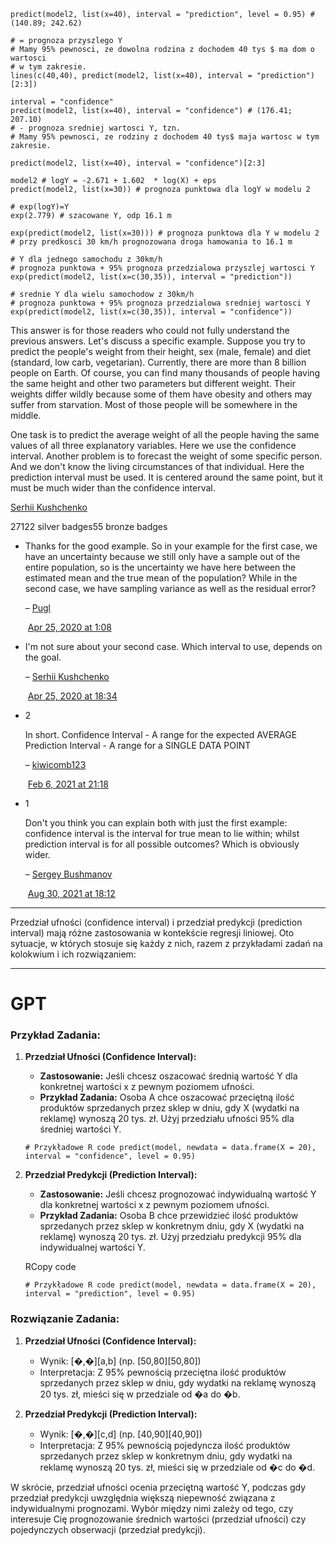 
```
predict(model2, list(x=40), interval = "prediction", level = 0.95) # (140.89; 242.62)

# = prognoza przyszlego Y 
# Mamy 95% pewnosci, ze dowolna rodzina z dochodem 40 tys $ ma dom o wartosci 
# w tym zakresie.
lines(c(40,40), predict(model2, list(x=40), interval = "prediction")[2:3])

interval = "confidence"
predict(model2, list(x=40), interval = "confidence") # (176.41; 207.10) 
# - prognoza sredniej wartosci Y, tzn.
# Mamy 95% pewnosci, ze rodziny z dochodem 40 tys$ maja wartosc w tym zakresie.

predict(model2, list(x=40), interval = "confidence")[2:3]

```


```
model2 # logY = -2.671 + 1.602  * log(X) + eps
predict(model2, list(x=30)) # prognoza punktowa dla logY w modelu 2 

# exp(logY)=Y
exp(2.779) # szacowane Y, odp 16.1 m

exp(predict(model2, list(x=30))) # prognoza punktowa dla Y w modelu 2 
# przy predkosci 30 km/h prognozowana droga hamowania to 16.1 m

# Y dla jednego samochodu z 30km/h
# prognoza punktowa + 95% prognoza przedzialowa przyszlej wartosci Y
exp(predict(model2, list(x=c(30,35)), interval = "prediction")) 

# srednie Y dla wielu samochodow z 30km/h
# prognoza punktowa + 95% prognoza przedzialowa sredniej wartosci Y
exp(predict(model2, list(x=c(30,35)), interval = "confidence")) 
```


This answer is for those readers who could not fully understand the previous answers. Let's discuss a specific example. Suppose you try to predict the people's weight from their height, sex (male, female) and diet (standard, low carb, vegetarian). Currently, there are more than 8 billion people on Earth. Of course, you can find many thousands of people having the same height and other two parameters but different weight. Their weights differ wildly because some of them have obesity and others may suffer from starvation. Most of those people will be somewhere in the middle.

One task is to predict the average weight of all the people having the same values of all three explanatory variables. Here we use the confidence interval. Another problem is to forecast the weight of some specific person. And we don't know the living circumstances of that individual. Here the prediction interval must be used. It is centered around the same point, but it must be much wider than the confidence interval.

[Serhii Kushchenko](https://stats.stackexchange.com/users/218389/serhii-kushchenko)

27122 silver badges55 bronze badges

- Thanks for the good example. So in your example for the first case, we have an uncertainty because we still only have a sample out of the entire population, so is the uncertainty we have here between the estimated mean and the true mean of the population? While in the second case, we have sampling variance as well as the residual error? 
    
    – [Pugl](https://stats.stackexchange.com/users/20395/pugl "1,481 reputation")
    
     [Apr 25, 2020 at 1:08](https://stats.stackexchange.com/questions/16493/difference-between-confidence-intervals-and-prediction-intervals#comment855965_423366)
    
- I'm not sure about your second case. Which interval to use, depends on the goal. 
    
    – [Serhii Kushchenko](https://stats.stackexchange.com/users/218389/serhii-kushchenko "271 reputation")
    
     [Apr 25, 2020 at 18:34](https://stats.stackexchange.com/questions/16493/difference-between-confidence-intervals-and-prediction-intervals#comment856126_423366)
    
- 2
    
    In short. Confidence Interval - A range for the expected AVERAGE Prediction Interval - A range for a SINGLE DATA POINT 
    
    – [kiwicomb123](https://stats.stackexchange.com/users/157474/kiwicomb123 "111 reputation")
    
     [Feb 6, 2021 at 21:18](https://stats.stackexchange.com/questions/16493/difference-between-confidence-intervals-and-prediction-intervals#comment938712_423366)
    
- 1
    
    Don't you think you can explain both with just the first example: confidence interval is the interval for true mean to lie within; whilst prediction interval is for all possible outcomes? Which is obviously wider. 
    
    – [Sergey Bushmanov](https://stats.stackexchange.com/users/76910/sergey-bushmanov "1,187 reputation")
    
     [Aug 30, 2021 at 18:12](https://stats.stackexchange.com/questions/16493/difference-between-confidence-intervals-and-prediction-intervals#comment995395_423366)


----

Przedział ufności (confidence interval) i przedział predykcji (prediction interval) mają różne zastosowania w kontekście regresji liniowej. Oto sytuacje, w których stosuje się każdy z nich, razem z przykładami zadań na kolokwium i ich rozwiązaniem:

----------
# GPT
### Przykład Zadania:

1. **Przedział Ufności (Confidence Interval):**
    
    - **Zastosowanie:** Jeśli chcesz oszacować średnią wartość Y dla konkretnej wartości x z pewnym poziomem ufności.
    - **Przykład Zadania:** Osoba A chce oszacować przeciętną ilość produktów sprzedanych przez sklep w dniu, gdy X (wydatki na reklamę) wynoszą 20 tys. zł. Użyj przedziału ufności 95% dla średniej wartości Y.
    
    `# Przykładowe R code predict(model, newdata = data.frame(X = 20), interval = "confidence", level = 0.95)`
    
2. **Przedział Predykcji (Prediction Interval):**
    
    - **Zastosowanie:** Jeśli chcesz prognozować indywidualną wartość Y dla konkretnej wartości x z pewnym poziomem ufności.
    - **Przykład Zadania:** Osoba B chce przewidzieć ilość produktów sprzedanych przez sklep w konkretnym dniu, gdy X (wydatki na reklamę) wynoszą 20 tys. zł. Użyj przedziału predykcji 95% dla indywidualnej wartości Y.
    
    RCopy code
    
    `# Przykładowe R code predict(model, newdata = data.frame(X = 20), interval = "prediction", level = 0.95)`


### Rozwiązanie Zadania:

1. **Przedział Ufności (Confidence Interval):**
    
    - Wynik: [�,�][a,b] (np. [50,80][50,80])
    - Interpretacja: Z 95% pewnością przeciętna ilość produktów sprzedanych przez sklep w dniu, gdy wydatki na reklamę wynoszą 20 tys. zł, mieści się w przedziale od �a do �b.
2. **Przedział Predykcji (Prediction Interval):**
    
    - Wynik: [�,�][c,d] (np. [40,90][40,90])
    - Interpretacja: Z 95% pewnością pojedyncza ilość produktów sprzedanych przez sklep w konkretnym dniu, gdy wydatki na reklamę wynoszą 20 tys. zł, mieści się w przedziale od �c do �d.

W skrócie, przedział ufności ocenia przeciętną wartość Y, podczas gdy przedział predykcji uwzględnia większą niepewność związana z indywidualnymi prognozami. Wybór między nimi zależy od tego, czy interesuje Cię prognozowanie średnich wartości (przedział ufności) czy pojedynczych obserwacji (przedział predykcji).